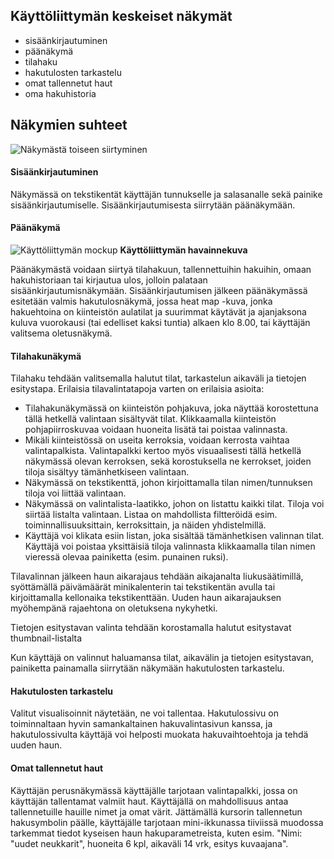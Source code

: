 ## Käyttöliittymän keskeiset näkymät
- sisäänkirjautuminen
- päänäkymä
- tilahaku
- hakutulosten tarkastelu
- omat tallennetut haut 
- oma hakuhistoria

## Näkymien suhteet

![Näkymästä toiseen siirtyminen](http://users.metropolia.fi/~katikal/files/OLAF-kayttoliittyman_nakymat.png)

#### Sisäänkirjautuminen

Näkymässä on tekstikentät käyttäjän tunnukselle ja salasanalle sekä painike sisäänkirjautumiselle. Sisäänkirjautumisesta siirrytään päänäkymään.

#### Päänäkymä

![Käyttöliittymän mockup](http://users.metropolia.fi/~joonasli/ohtu-2014/OLAF_UI_mockup.jpg)
**Käyttöliittymän havainnekuva**

Päänäkymästä voidaan siirtyä tilahakuun, tallennettuihin hakuihin, omaan hakuhistoriaan tai kirjautua ulos, jolloin palataan sisäänkirjautumisnäkymään.
Sisäänkirjautumisen jälkeen päänäkymässä esitetään valmis hakutulosnäkymä, jossa heat map -kuva, jonka hakuehtoina on kiinteistön aulatilat ja suurimmat käytävät ja ajanjaksona kuluva vuorokausi (tai edelliset kaksi tuntia) alkaen klo 8.00, tai käyttäjän valitsema oletusnäkymä.

#### Tilahakunäkymä

Tilahaku tehdään valitsemalla halutut tilat, tarkastelun aikaväli ja tietojen esitystapa. Erilaisia tilavalintatapoja varten on erilaisia asioita: 
- Tilahakunäkymässä on kiinteistön pohjakuva, joka näyttää korostettuna tällä hetkellä valintaan sisältyvät tilat. Klikkaamalla kiinteistön pohjapiirroskuvaa voidaan huoneita lisätä tai poistaa valinnasta.
- Mikäli kiinteistössä on useita kerroksia, voidaan kerrosta vaihtaa valintapalkista. Valintapalkki kertoo myös visuaalisesti tällä hetkellä näkymässä olevan kerroksen, sekä korostuksella ne kerrokset, joiden tiloja sisältyy tämänhetkiseen valintaan.
- Näkymässä on tekstikenttä, johon kirjoittamalla tilan nimen/tunnuksen tiloja voi liittää valintaan. 
- Näkymässä on valintalista-laatikko, johon on listattu kaikki tilat. Tiloja voi siirtää listalta valintaan. Listaa on mahdollista filtteröidä esim. toiminnallisuuksittain, kerroksittain, ja näiden yhdistelmillä.
- Käyttäjä voi klikata esiin listan, joka sisältää tämänhetkisen valinnan tilat. Käyttäjä voi poistaa yksittäisiä tiloja valinnasta klikkaamalla tilan nimen vieressä olevaa painiketta (esim. punainen ruksi).

Tilavalinnan jälkeen haun aikarajaus tehdään aikajanalta liukusäätimillä, syöttämällä päivämäärät minikalenterin tai tekstikentän avulla tai kirjoittamalla kellonaika tekstikenttään. Uuden haun aikarajauksen myöhempänä rajaehtona on oletuksena nykyhetki.

Tietojen esitystavan valinta tehdään korostamalla halutut esitystavat thumbnail-listalta

Kun käyttäjä on valinnut haluamansa tilat, aikavälin ja tietojen esitystavan, painiketta painamalla siirrytään näkymään hakutulosten tarkastelu.

#### Hakutulosten tarkastelu

Valitut visualisoinnit näytetään, ne voi tallentaa. Hakutulossivu on toiminnaltaan hyvin samankaltainen hakuvalintasivun kanssa, ja hakutulossivulta käyttäjä voi helposti muokata hakuvaihtoehtoja ja tehdä uuden haun.

#### Omat tallennetut haut 

Käyttäjän perusnäkymässä käyttäjälle tarjotaan valintapalkki, jossa on käyttäjän tallentamat valmiit haut. Käyttäjällä on mahdollisuus antaa tallennetuille hauille nimet ja omat värit. Jättämällä kursorin tallennetun hakusymbolin päälle, käyttäjälle tarjotaan mini-ikkunassa tiiviissä muodossa tarkemmat tiedot kyseisen haun hakuparametreista, kuten esim. "Nimi: "uudet neukkarit", huoneita 6 kpl, aikaväli 14 vrk, esitys kuvaajana".